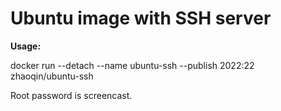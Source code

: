 # Ubuntu image with SSH server

**Usage:**

docker run --detach --name ubuntu-ssh --publish 2022:22 zhaoqin/ubuntu-ssh

Root password is screencast.
